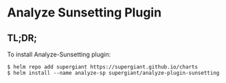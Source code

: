 Analyze Sunsetting Plugin
=======


TL;DR;
------
To install Analyze-Sunsetting plugin:
```console
$ helm repo add supergiant https://supergiant.github.io/charts
$ helm install --name analyze-sp supergiant/analyze-plugin-sunsetting 
``` 
